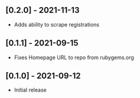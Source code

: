 ## [0.2.0] - 2021-11-13

- Adds ability to scrape registrations

## [0.1.1] - 2021-09-15

- Fixes Homepage URL to repo from rubygems.org

## [0.1.0] - 2021-09-12

- Initial release
